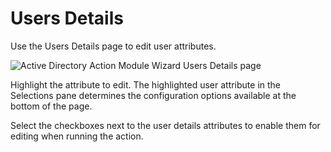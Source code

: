 # Users Details

Use the Users Details page to edit user attributes.

![Active Directory Action Module Wizard Users Details page](/img/product_docs/accessanalyzer/enterpriseauditor/admin/action/activedirectory/operations/usersdetails.png)

Highlight the attribute to edit. The highlighted user attribute in the Selections pane determines the configuration options available at the bottom of the page.

Select the checkboxes next to the user details attributes to enable them for editing when running the action.
